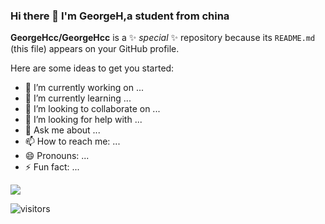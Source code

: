 ### Hi there 👋 I'm GeorgeH,a student from china 


**GeorgeHcc/GeorgeHcc** is a ✨ _special_ ✨ repository because its `README.md` (this file) appears on your GitHub profile.

Here are some ideas to get you started:

- 🔭 I’m currently working on ...
- 🌱 I’m currently learning ...
- 👯 I’m looking to collaborate on ...
- 🤔 I’m looking for help with ...
- 💬 Ask me about ...
- 📫 How to reach me: ...
- 😄 Pronouns: ...
- ⚡ Fun fact: ...

<!--
 [![Anurag's github stats](https://github-readme-stats.vercel.app/api?username=GeorgeHcc&show_icons=true&theme=radical)](https://github.com/anuraghazra/github-readme-stats)
-->

<!-- github new media
<picture>
<source 
  srcset="https://github-readme-stats.vercel.app/api?username=GeorgeHcc&show_icons=true&theme=radical"
  media="(prefers-color-scheme: dark),(bg-color:red,orange,blue,purple)"
/>
<source
  srcset="https://github-readme-stats.vercel.app/api?username=GeorgeHcc&show_icons=true"
  media="(prefers-color-scheme: light), (prefers-color-scheme: no-preference)"
/>
<img src="https://github-readme-stats.vercel.app/api?username=GeorgeHcc&show_icons=true" />
</picture>
-->

<div style="display:inline-block">

<picture>
<source 
  srcset="https://github-readme-stats.vercel.app/api?username=GeorgeHcc&show_icons=true&bg-color=#CC6633,#FF9900"
  media="(prefers-color-scheme: dark)"
/>
<source
  srcset="https://github-readme-stats.vercel.app/api/top-langs/?username=GeorgeHcc&layout=compact&theme=radical"
  media="(prefers-color-scheme: dark)"
/>
<img src="https://github-readme-stats.vercel.app/api?username=GeorgeHcc&show_icons=true" />
</picture>
</div>
  
  <!-- top language
[![Top Langs](https://github-readme-stats.vercel.app/api/top-langs/?username=GeorgeHcc&layout=compact&theme=radical)](https://github.com/anuraghazra/github-readme-stats)
 -->
<!-- 访客-->

 ![visitors](https://visitor-badge.glitch.me/badge?page_id=GeorgeHcc.GeorgeHcc&left_color=green&right_color=blue)
